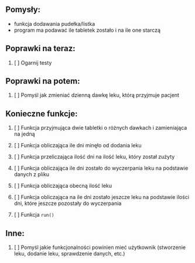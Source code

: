 ## Pomysły:

* funkcja dodawania pudełka/listka
* program ma podawać ile tabletek zostało i na ile one starczą

## Poprawki na teraz:

1. [ ] Ogarnij testy

## Poprawki na potem:

1. [ ] Pomyśl jak zmieniać dzienną dawkę leku, którą przyjmuje pacjent

## Konieczne funkcje:

1. [ ] Funkcja przyjmująca dwie tabletki o różnych dawkach i zamieniająca na jedną

3. [ ] Funkcja obliczająca ile dni minęło od dodania leku

4. [ ] Funkcja przeliczająca ilość dni na ilość leku, który został zużyty

5. [ ] Funkcja obliczająca ile dni zostało do wyczerpania leku na podstawie danych z pliku

6. [ ] Funkcja obliczająca obecną ilość leku

7. [ ] Funkcja obliczająca na ile dni zostało jeszcze leku na podstawie ilości dni, które jeszcze pozostały do wyczerpania

8. [ ] Funkcja `run()`

## Inne:

1. [ ] Pomyśl jakie funkcjonalności powinien mieć użytkownik (stworzenie leku, dodanie leku, sprawdzenie danych, etc.)
